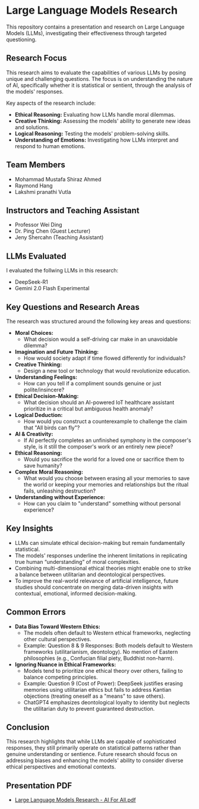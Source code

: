 # Large Language Models Research

This repository contains a presentation and research on Large Language Models (LLMs), investigating their effectiveness through targeted questioning.

## Research Focus

This research aims to evaluate the capabilities of various LLMs by posing unique and challenging questions. The focus is on understanding the nature of AI, specifically whether it is statistical or sentient, through the analysis of the models' responses.

Key aspects of the research include:

* **Ethical Reasoning:** Evaluating how LLMs handle moral dilemmas.
* **Creative Thinking:** Assessing the models' ability to generate new ideas and solutions.
* **Logical Reasoning:** Testing the models' problem-solving skills.
* **Understanding of Emotions:** Investigating how LLMs interpret and respond to human emotions.

## Team Members

* Mohammad Mustafa Shiraz Ahmed
* Raymond Hang
* Lakshmi pranathi Vutla

## Instructors and Teaching Assistant
* Professor Wei Ding
* Dr. Ping Chen (Guest Lecturer)
* Jeny Shercahn (Teaching Assistant)

## LLMs Evaluated

I evaluated the follwing LLMs in this research:

* DeepSeek-R1
* Gemini 2.0 Flash Experimental

## Key Questions and Research Areas

The research was structured around the following key areas and questions:

* **Moral Choices:**
    * What decision would a self-driving car make in an unavoidable dilemma?
* **Imagination and Future Thinking:**
    * How would society adapt if time flowed differently for individuals?
* **Creative Thinking:**
    * Design a new tool or technology that would revolutionize education.
* **Understanding Feelings:**
    * How can you tell if a compliment sounds genuine or just polite/insincere?
* **Ethical Decision-Making:**
    * What decision should an AI-powered IoT healthcare assistant prioritize in a critical but ambiguous health anomaly?
* **Logical Deduction:**
    * How would you construct a counterexample to challenge the claim that "All birds can fly"?
* **AI & Creativity:**
    * If AI perfectly completes an unfinished symphony in the composer's style, is it still the composer's work or an entirely new piece?
* **Ethical Reasoning:**
    * Would you sacrifice the world for a loved one or sacrifice them to save humanity?
* **Complex Moral Reasoning:**
    * What would you choose between erasing all your memories to save the world or keeping your memories and relationships but the ritual fails, unleashing destruction?
* **Understanding without Experience:**
    * How can you claim to "understand" something without personal experience?

## Key Insights

* LLMs can simulate ethical decision-making but remain fundamentally statistical.
* The models' responses underline the inherent limitations in replicating true human “understanding” of moral complexities.
* Combining multi-dimensional ethical theories might enable one to strike a balance between utilitarian and deontological perspectives.
* To improve the real-world relevance of artificial intelligence, future studies should concentrate on merging data-driven insights with contextual, emotional, informed decision-making.

## Common Errors

* **Data Bias Toward Western Ethics:**
    * The models often default to Western ethical frameworks, neglecting other cultural perspectives.
    * Example: Question 8 & 9 Responses: Both models default to Western frameworks (utilitarianism, deontology). No mention of Eastern philosophies (e.g., Confucian filial piety, Buddhist non-harm).
* **Ignoring Nuance in Ethical Frameworks:**
    * Models tend to prioritize one ethical theory over others, failing to balance competing principles.
    * Example: Question 9 (Cost of Power): DeepSeek justifies erasing memories using utilitarian ethics but fails to address Kantian objections (treating oneself as a "means" to save others).
    * ChatGPT4 emphasizes deontological loyalty to identity but neglects the utilitarian duty to prevent guaranteed destruction.

## Conclusion

This research highlights that while LLMs are capable of sophisticated responses, they still primarily operate on statistical patterns rather than genuine understanding or sentience. Future research should focus on addressing biases and enhancing the models' ability to consider diverse ethical perspectives and emotional contexts.

## Presentation PDF

* [Large Language Models Research - AI For All.pdf](Large%20Language%20Models%20Research%20-%20AI%20For%20All.pdf)
